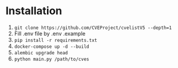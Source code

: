 # Installation
1. ```git clone https://github.com/CVEProject/cvelistV5 --depth=1```
2. Fill .env file by .env .example
3. ```pip install -r requirements.txt```
4. ```docker-compose up -d --build```
5. ```alembic upgrade head```
6. ```python main.py /path/to/cves```
